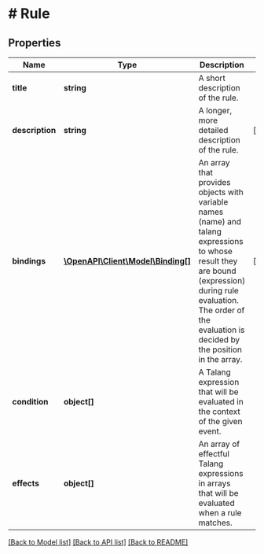 # # Rule

## Properties

Name | Type | Description | Notes
------------ | ------------- | ------------- | -------------
**title** | **string** | A short description of the rule. | 
**description** | **string** | A longer, more detailed description of the rule. | [optional] 
**bindings** | [**\OpenAPI\Client\Model\Binding[]**](Binding.md) | An array that provides objects with variable names (name) and talang expressions to whose result they are bound (expression) during rule evaluation. The order of the evaluation is decided by the position in the array. | [optional] 
**condition** | **object[]** | A Talang expression that will be evaluated in the context of the given event. | 
**effects** | **object[]** | An array of effectful Talang expressions in arrays that will be evaluated when a rule matches. | 

[[Back to Model list]](../../README.md#documentation-for-models) [[Back to API list]](../../README.md#documentation-for-api-endpoints) [[Back to README]](../../README.md)


